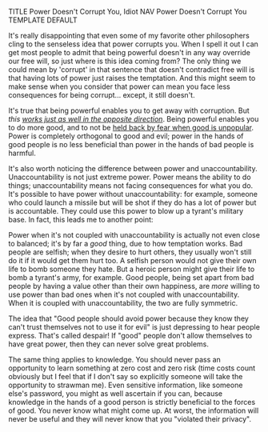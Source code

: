 TITLE Power Doesn't Corrupt You, Idiot
NAV Power Doesn't Corrupt You
TEMPLATE DEFAULT

It's really disappointing that even some of my favorite other philosophers cling to the senseless idea that power corrupts you.
When I spell it out I can get most people to admit that being powerful doesn't in any way override our free will, so
just where is this idea coming from? The only thing we could mean by 'corrupt' in that sentence that doesn't contradict free will
is that having lots of power just raises the temptation. And this might seem to make sense when you consider that power
can mean you face less consequences for being corrupt... except, it still doesn't.

It's true that being powerful enables you to get away with corruption. But *this
[works just as well in the opposite direction](/argument/noncomparative)*. Being powerful enables
you to do more good, and to not be [held back by fear when good is unpopular](bystander).
Power is completely orthogonal to good and evil; power in the hands of good people is no less beneficial than
power in the hands of bad people is harmful.

It's also worth noticing the difference between power and unaccountability. Unaccountability is not just extreme power.
Power means the ability to do things; unaccountability means not facing consequences for what you do. It's possible
to have power without unaccountability: for example, someone who could launch a missile but will be shot if they
do has a lot of power but is accountable. They could use this power to blow up a tyrant's military base. In fact,
this leads me to another point:

Power when it's not coupled with unaccountability is actually not even close to balanced; it's by far a *good*
thing, due to how temptation works. Bad people are selfish; when they desire to hurt others, they usually won't still
do it if it would get them hurt too. A selfish person would not give their own life to bomb someone they hate. But a
heroic person might give their life to bomb a tyrant's army, for example. Good people, being set apart from bad people
by having a value other than their own happiness, are *more* willing to use power than bad ones when it's not
coupled with unaccountability. When it is coupled with unaccountability, the two are fully symmetric.

The idea that "Good people should avoid power because they know they can't trust themselves not to use it for evil"
is just depressing to hear people express. That's called despair! If "good" people don't allow themselves to have
great power, then they can never solve great problems.
<!--If you can't trust your own self to use power more for good than for evil, then trying to do anything is pretty fucking 
useless, isn't it? Hell, shouldn't you just kill yourself if that's the case? I'm being serious. That's the only place that line 
of thinking can lead.-->
<!--I think most people understand this on some level and wouldn't actually refuse great power if they were given the choice.-->

The same thing applies to knowledge. You should never pass an opportunity to learn something at zero cost and zero risk (time
costs count obviously but I feel that if I don't say so explicitly someone will take the opportunity to strawman me). Even
sensitive information, like someone else's password, you might as well ascertain if you can, because knowledge in the hands of a
good person is strictly beneficial to the forces of good. You never know what might come up. At worst, the information will
never be useful and they will never know that you "violated their privacy".
